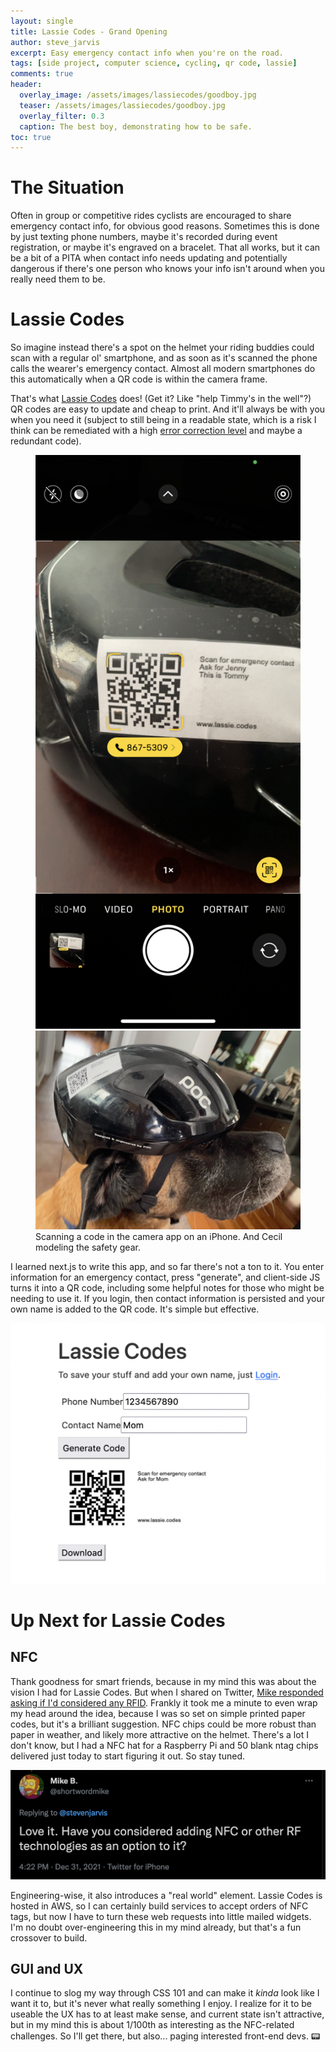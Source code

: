 ```yaml
---
layout: single
title: Lassie Codes - Grand Opening
author: steve_jarvis
excerpt: Easy emergency contact info when you're on the road.
tags: [side project, computer science, cycling, qr code, lassie]
comments: true
header:
  overlay_image: /assets/images/lassiecodes/goodboy.jpg
  teaser: /assets/images/lassiecodes/goodboy.jpg
  overlay_filter: 0.3
  caption: The best boy, demonstrating how to be safe.
toc: true
---
```


# The Situation
Often in group or competitive rides cyclists are encouraged to share emergency contact info, 
for obvious good reasons. Sometimes this is done by just texting phone numbers, maybe 
it's recorded during event registration, or maybe it's engraved on a bracelet. That all works, 
but it can be a bit of a PITA when contact info needs updating and potentially 
dangerous if there's one person who knows your info isn't around when you 
really need them to be.

# Lassie Codes
So imagine instead there's a spot on the helmet your riding buddies could scan with 
a regular ol' smartphone, and as soon as it's scanned the phone calls the wearer's 
emergency contact. Almost all modern smartphones do this automatically when a QR 
code is within the camera frame. 

That's what [Lassie Codes](https://www.lassie.codes) does! (Get it? Like "help Timmy's in the well"?) 
QR codes are easy to update and cheap to print. And it'll always be with you when you need
it (subject to still being in a readable state, which is a risk I think can be remediated
with a high [error correction level](https://en.wikipedia.org/wiki/QR_code#Error_correction) 
and maybe a redundant code).

<figure class="half">
    <a href="/assets/images/lassiecodes/scan.png"><img src="/assets/images/lassiecodes/scan.png"></a>
    <a href="/assets/images/lassiecodes/goodboy.jpg"><img src="/assets/images/lassiecodes/goodboy.jpg"></a>
    <figcaption>Scanning a code in the camera app on an iPhone. And Cecil modeling the safety gear.</figcaption>
</figure>

I learned next.js to write this app, and so far there's not a ton to it. You enter information
for an emergency contact, press "generate", and client-side JS turns it into a QR code, including
some helpful notes for those who might be needing to use it. If you login, then contact information is
persisted and your own name is added to the QR code. It's simple but effective.

![code](/assets/images/lassiecodes/lassie_form.png)

# Up Next for Lassie Codes
## NFC 
Thank goodness for smart friends, because in my mind this was about the vision I had for Lassie Codes.
But when I shared on Twitter, 
[Mike responded asking if I'd considered any RFID](https://twitter.com/shortwordmike/status/1477042505279496196).
Frankly it took me a minute to even wrap my head around the idea, because I was so set 
on simple printed paper codes, but it's a brilliant suggestion. NFC chips could be more robust than paper 
in weather, and likely more attractive on the helmet. There's a lot I don't know, but I had a NFC hat 
for a Raspberry Pi and 50 blank ntag chips delivered just today to start figuring it out. So stay tuned.

![tweet](/assets/images/lassiecodes/mike_tweet.png)

Engineering-wise, it also introduces a "real world" element. Lassie Codes is hosted in AWS, 
so I can certainly build services to accept orders of NFC tags, but now I have to turn these web requests 
into little mailed widgets. I'm no doubt over-engineering this in my mind already, but that's a fun
crossover to build.

## GUI and UX
I continue to slog my way through CSS 101 and can make it _kinda_ look like I want it to, but it's
never what really something I enjoy. I realize for it to be useable the UX has to at least make sense, and
current state isn't attractive, but in my mind this is about 1/100th as interesting as the NFC-related 
challenges.  So I'll get there, but also... paging interested front-end devs. :pager:
